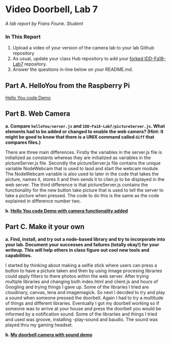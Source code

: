# Video Doorbell, Lab 7

*A lab report by Frans Fourie. Student*

### In This Report

1. Upload a video of your version of the camera lab to your lab Github repository
1. As usual, update your class Hub repository to add your [forked IDD-Fa18-Lab7](/FAR-Lab/IDD-Fa18-Lab7) repository.
1. Answer the questions in-line below on your README.md.

## Part A. HelloYou from the Raspberry Pi

[Hello You code Demo](https://youtu.be/UYng2GflEJw)<br />

## Part B. Web Camera

**a. Compare `helloYou/server.js` and `IDD-Fa18-Lab7/pictureServer.js`. What elements had to be added or changed to enable the web camera? (Hint: It might be good to know that there is a UNIX command called `diff` that compares files.)**

There are three main differences. Firstly the variables in the server.js file is initialized as constants whereas they are initialized as variables in the pictureServer.js file. Secondly the pictureServer.js file contains the unique variable NodeWebcam that is used to laod and start the webcam module. The NodeWebcam variable is also used to later in the code that takes the picture, names it, stores it and then sends it to clien.js to be displayed in the web server. The third difference is that pictureServer.js contains the functionality for the new button take picture that is used to tell the server to take a picture when pressed. The code to do this is the same as the code explained in difference number two.

**b. [Hello You code Demo with camera functionality added](https://youtu.be/GbRqAlS6LPA)<br />**

## Part C. Make it your own

**a. Find, install, and try out a node-based library and try to incorporate into your lab. Document your successes and failures (totally okay!) for your writeup. This will help others in class figure out cool new tools and capabilities.**

I started by thinking about making a selfie stick where users can press a button to have a picture taken and then by using iimage procesing libraries could apply filters to there photos within the web server. After trying multiple libraries and changing both index.html and client.js and hours of Googling and trying things I gave up. Some of the libraries I tried are cloudinary, canvas, lena and imagemagick. So next I decided to try and play a sound when someone pressed the doorbell. Again I had to try a multitude of things and different libraries. Eventually I got my doorbell working so if someone was to arrive at your house and press the doorbell you would be informed by a notification sound. Some of the librariies and things I tried and used was groove, installing -play-sound and baudio. The sound was played thru my gaming headset.

**b. [My doorbell camera with sound demo](https://youtu.be/dZsj-K6zsL8)<br />**
